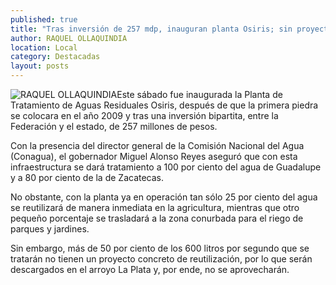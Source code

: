 ```yaml
---
published: true
title: "Tras inversión de 257 mdp, inauguran planta Osiris; sin proyecto, más de 50% del agua que tratará"
author: RAQUEL OLLAQUINDIA
location: Local
category: Destacadas
layout: posts
---
```


![RAQUEL OLLAQUINDIA](http://i.imgur.com/qlLCGsUm.jpg)Este sábado fue inaugurada la Planta de Tratamiento de Aguas Residuales Osiris, después de que la primera piedra se colocara en el año 2009 y tras una inversión bipartita, entre la Federación y el estado, de 257 millones de pesos.

Con la presencia del director general de la Comisión Nacional del Agua (Conagua), el gobernador Miguel Alonso Reyes aseguró que con esta infraestructura se dará tratamiento a 100 por ciento del agua de Guadalupe y a 80 por ciento de la de Zacatecas.

No obstante, con la planta ya en operación tan sólo 25 por ciento del agua se reutilizará de manera inmediata en la agricultura, mientras que otro pequeño porcentaje se trasladará a la zona conurbada para el riego de parques y jardines.

Sin embargo, más de 50 por ciento de los 600 litros por segundo que se tratarán no tienen un proyecto concreto de reutilización, por lo que serán descargados en el arroyo La Plata y, por ende, no se aprovecharán.
